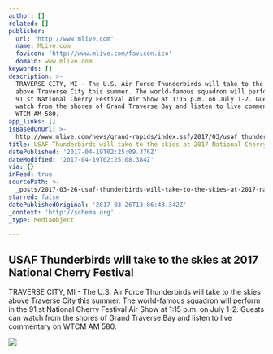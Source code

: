 ```yaml
---
author: []
related: []
publisher:
  url: 'http://www.mlive.com'
  name: MLive.com
  favicon: 'http://www.mlive.com/favicon.ico'
  domain: www.mlive.com
keywords: []
description: >-
  TRAVERSE CITY, MI - The U.S. Air Force Thunderbirds will take to the skies
  above Traverse City this summer. The world-famous squadron will perform in the
  91 st National Cherry Festival Air Show at 1:15 p.m. on July 1-2. Guests can
  watch from the shores of Grand Traverse Bay and listen to live commentary on
  WTCM AM 580.
app_links: []
isBasedOnUrl: >-
  http://www.mlive.com/news/grand-rapids/index.ssf/2017/03/usaf_thunderbirds_will_take_to.html
title: USAF Thunderbirds will take to the skies at 2017 National Cherry Festival
datePublished: '2017-04-19T02:25:09.376Z'
dateModified: '2017-04-19T02:25:08.384Z'
via: {}
inFeed: true
sourcePath: >-
  _posts/2017-03-26-usaf-thunderbirds-will-take-to-the-skies-at-2017-national-ch.md
starred: false
datePublishedOriginal: '2017-03-26T13:06:43.342Z'
_context: 'http://schema.org'
_type: MediaObject

---
```

<article style=""><h1>USAF Thunderbirds will take to the skies at 2017 National Cherry Festival</h1><p>TRAVERSE CITY, MI - The U.S. Air Force Thunderbirds will take to the skies above Traverse City this summer. The world-famous squadron will perform in the 91 st National Cherry Festival Air Show at 1:15 p.m. on July 1-2. Guests can watch from the shores of Grand Traverse Bay and listen to live commentary on WTCM AM 580.</p><img src="http://image.mlive.com/home/mlive-media/width620/img/grpress/news_impact/photo/22328388-standard.jpg" /></article>